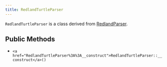 ```yaml
---
title: RedlandTurtleParser
---
```


`RedlandTurtleParser` is a class derived from <a href="RedlandParser">RedlandParser</a>.

## Public Methods

* `<a href="RedlandTurtleParser%3A%3A__construct">RedlandTurtleParser::__construct</a>()`

